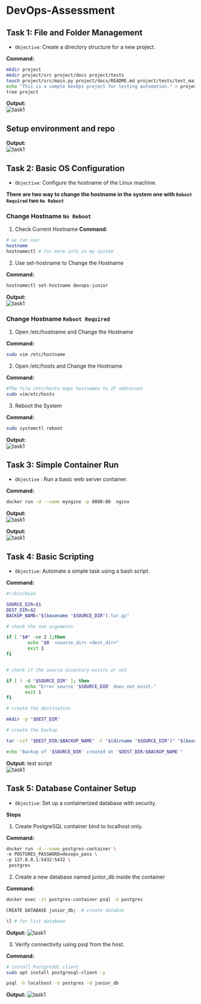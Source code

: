 # DevOps-Assessment

## Task 1: File and Folder Management

- `Objective`: Create a directory structure for a new project.
  
**Command:**
```bash
mkdir project
mkdir project/src project/docs project/tests
touch project/src/main.py project/docs/README.md project/tests/test_main.py 
echo "This is a sample DevOps project for testing automation." > project/docs/README.md
tree project 
```

**Output:**  
![task1](./Screenshots/1.png)


## Setup environment and repo 

**Output:**  
![task1](./Screenshots/2.png)



## Task 2: Basic OS Configuration


- `Objective`: Configure the hostname of the Linux machine. 
  
**There are two way to change the hostname in the system one with `Reboot Required` two `No Reboot`**

### Change Hostname `No Reboot`

1. Check Current Hostname
**Command:**
```bash
# we can use:
hostname 
hostnamectl # for more info in my system
```

2. Use set-hostname to Change the Hostname

**Command:**
```bash
hostnamectl set-hostname devops-junior
```

**Output:**  
![task1](./Screenshots/3.png)



### **Change Hostname `Reboot Required`**

1. Open /etc/hostname and Change the Hostname

**Command:**
```bash
sudo vim /etc/hostname
```

2. Open /etc/hosts and Change the Hostname

**Command:**
```bash
#The file /etc/hosts maps hostnames to IP addresses
sudo vim/etc/hosts
```

3. Reboot the System

**Command:**
```bash
sudo systemctl reboot
```

**Output:**  
![task1](./Screenshots/4.png)


## Task 3: Simple Container Run 

- `Objective` : Run a basic web server container.

**Command:**
```bash
docker run -d --name mynginx -p 8080:80  nginx 
```

**Output:**  
![task1](./Screenshots/5.png)

**Output:**  
![task1](./Screenshots/6.png)


## Task 4: Basic Scripting

- `Objective`: Automate a simple task using a bash script.

**Command:**
```bash
#!/bin/bash

SOURCE_DIR=$1
DEST_DIR=$2
BACKUP_NAME="$(basename "$SOURCE_DIR").tar.gz"

# check the two arguments

if [ "$#" -ne 2 ];then
        echo "$0  <source_dir> <dest_dir>"
        exit 1
fi


# check if the source disectory exists or not

if [ ! -d "$SOURCE_DIR" ]; then
       echo "Error source '$SOURCE_DIR' does not exist."
       exit 1
fi

# create the destination 

mkdir -p "$DEST_DIR"

# create the backup 

tar -czf "$DEST_DIR/$BACKUP_NAME" -C "$(dirname "$SOURCE_DIR")" "$(basename "$SOURCE_DIR")"

echo "Backup of '$SOURCE_DIR' created at '$DEST_DIR/$BACKUP_NAME'"
```

**Output:** test script  
![task1](./Screenshots/7.png)


## Task 5: Database Container Setup

- `Objective`: Set up a containerized database with security.

**Steps**
1. Create PostgreSQL container bind to localhost only.

**Command:**
```bash
docker run -d --name postgres-container \
-e POSTGRES_PASSWORD=devops_pass \
-p 127.0.0.1:5432:5432 \
 postgres
```

2. Create a new database named junior_db inside the container

**Command:**
```bash
docker exec -it postgres-container psql -U postgres

CREATE DATABASE junior_db;  # create databse 

\l # for list database
```
**Output:**
![task1](./Screenshots/8.png)


3. Verify connectivity using psql from the host.

**Command:**
```bash
# install PostgreSQL client 
sudo apt install postgresql-client -y

psql -h localhost -U postgres -d junior_db

```

**Output:** 
![task1](./Screenshots/9.png)

